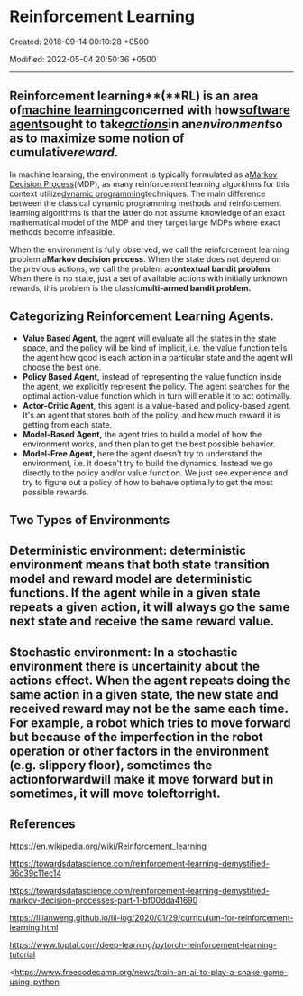 # Reinforcement Learning

Created: 2018-09-14 00:10:28 +0500

Modified: 2022-05-04 20:50:36 +0500

---

## Reinforcement learning**(**RL) is an area of[machine learning](https://en.wikipedia.org/wiki/Machine_learning)concerned with how[software agents](https://en.wikipedia.org/wiki/Software_agent)ought to take[*actions*](https://en.wikipedia.org/wiki/Action_selection)in an*environment*so as to maximize some notion of cumulative*reward*.

In machine learning, the environment is typically formulated as a[Markov Decision Process](https://en.wikipedia.org/wiki/Markov_Decision_Process)(MDP), as many reinforcement learning algorithms for this context utilize[dynamic programming](https://en.wikipedia.org/wiki/Dynamic_programming)techniques. The main difference between the classical dynamic programming methods and reinforcement learning algorithms is that the latter do not assume knowledge of an exact mathematical model of the MDP and they target large MDPs where exact methods become infeasible.

When the environment is fully observed, we call the reinforcement learning problem a**Markov decision process**. When the state does not depend on the previous actions, we call the problem a**contextual bandit problem**. When there is no state, just a set of available actions with initially unknown rewards, this problem is the classic**multi-armed bandit problem.**

## Categorizing Reinforcement Learning Agents.
-   **Value Based Agent,** the agent will evaluate all the states in the state space, and the policy will be kind of implicit, i.e. the value function tells the agent how good is each action in a particular state and the agent will choose the best one.
-   **Policy Based Agent,** instead of representing the value function inside the agent, we explicitly represent the policy. The agent searches for the optimal action-value function which in turn will enable it to act optimally.
-   **Actor-Critic Agent,** this agent is a value-based and policy-based agent. It's an agent that stores both of the policy, and how much reward it is getting from each state.
-   **Model-Based Agent,** the agent tries to build a model of how the environment works, and then plan to get the best possible behavior.
-   **Model-Free Agent,** here the agent doesn't try to understand the environment, i.e. it doesn't try to build the dynamics. Instead we go directly to the policy and/or value function. We just see experience and try to figure out a policy of how to behave optimally to get the most possible rewards.

## Two Types of Environments

## Deterministic environment: deterministic environment means that both state transition model and reward model are deterministic functions. If the agent while in a given state repeats a given action, it will always go the same next state and receive the same reward value.

## Stochastic environment: In a stochastic environment there is uncertainity about the actions effect. When the agent repeats doing the same action in a given state, the new state and received reward may not be the same each time. For example, a robot which tries to move forward but because of the imperfection in the robot operation or other factors in the environment (e.g. slippery floor), sometimes the actionforwardwill make it move forward but in sometimes, it will move toleftorright.

## References

<https://en.wikipedia.org/wiki/Reinforcement_learning>

<https://towardsdatascience.com/reinforcement-learning-demystified-36c39c11ec14>

<https://towardsdatascience.com/reinforcement-learning-demystified-markov-decision-processes-part-1-bf00dda41690>

<https://lilianweng.github.io/lil-log/2020/01/29/curriculum-for-reinforcement-learning.html>

<https://www.toptal.com/deep-learning/pytorch-reinforcement-learning-tutorial>

<https://www.freecodecamp.org/news/train-an-ai-to-play-a-snake-game-using-python
